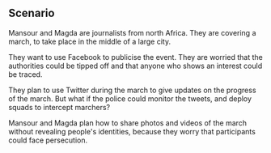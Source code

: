 ## Scenario
Mansour and Magda are journalists from north Africa. They are covering a march, to take place in the middle of a large city. 

<!--more-->

They want to use Facebook to publicise the event. They are worried that the authorities could be tipped off and that anyone who shows an interest could be traced. 

<!--more-->

They plan to use Twitter during the march to give updates on the progress of the march. But what if the police could monitor the tweets, and deploy squads to intercept marchers? 

<!--more-->

Mansour and Magda plan how to share photos and videos of the march without revealing people's identities, because they worry that participants could face persecution.
